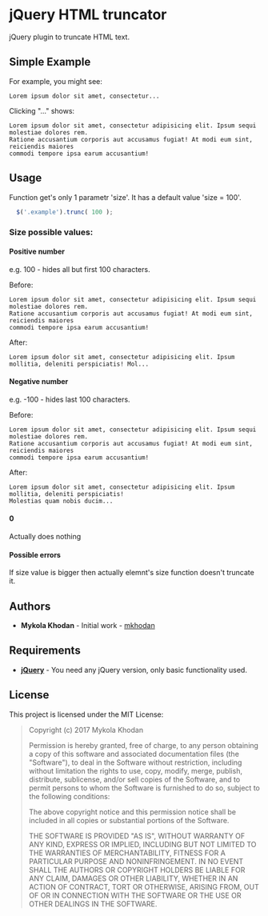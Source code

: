 # jQuery HTML truncator

jQuery plugin to truncate HTML text.
## Simple Example
For example, you might see:
```hmtl
Lorem ipsum dolor sit amet, consectetur...
```
Clicking "..." shows:
```hmtl
Lorem ipsum dolor sit amet, consectetur adipisicing elit. Ipsum sequi molestiae dolores rem.
Ratione accusantium corporis aut accusamus fugiat! At modi eum sint, reiciendis maiores
commodi tempore ipsa earum accusantium!
```

## Usage
Function get's only 1 parametr 'size'. It has a default value 'size = 100'.
```javascript
  $('.example').trunc( 100 );
```

### Size possible values:

#### Positive number 
e.g. 100 - hides all but first 100 characters.

Before:
```hmtl
Lorem ipsum dolor sit amet, consectetur adipisicing elit. Ipsum sequi molestiae dolores rem.
Ratione accusantium corporis aut accusamus fugiat! At modi eum sint, reiciendis maiores
commodi tempore ipsa earum accusantium!
```
After:
```hmtl
Lorem ipsum dolor sit amet, consectetur adipisicing elit. Ipsum mollitia, deleniti perspiciatis! Mol...
```
#### Negative number 
e.g. -100 - hides last 100 characters.

Before:
```hmtl
Lorem ipsum dolor sit amet, consectetur adipisicing elit. Ipsum sequi molestiae dolores rem.
Ratione accusantium corporis aut accusamus fugiat! At modi eum sint, reiciendis maiores
commodi tempore ipsa earum accusantium!
```
After:
```hmtl
Lorem ipsum dolor sit amet, consectetur adipisicing elit. Ipsum mollitia, deleniti perspiciatis! 
Molestias quam nobis ducim...
```
#### 0 
Actually does nothing

#### Possible errors

If size value is bigger then actually elemnt's size function doesn't truncate it.

## Authors
* __Mykola Khodan__ - Initial work - [mkhodan](https://github.com/mkhodan)

## Requirements
* [__jQuery__](http://jquery.com) - You need any jQuery version, only basic functionality used.

## License
This project is licensed under the MIT License:
>  Copyright (c) 2017 Mykola Khodan
>
>  Permission is hereby granted, free of charge, to any person obtaining a copy
>  of this software and associated documentation files (the "Software"), to deal
>  in the Software without restriction, including without limitation the rights
>  to use, copy, modify, merge, publish, distribute, sublicense, and/or sell
>  copies of the Software, and to permit persons to whom the Software is
>  furnished to do so, subject to the following conditions:
>
>  The above copyright notice and this permission notice shall be included in
>  all copies or substantial portions of the Software.
>
>  THE SOFTWARE IS PROVIDED "AS IS", WITHOUT WARRANTY OF ANY KIND, EXPRESS OR
>  IMPLIED, INCLUDING BUT NOT LIMITED TO THE WARRANTIES OF MERCHANTABILITY,
>  FITNESS FOR A PARTICULAR PURPOSE AND NONINFRINGEMENT. IN NO EVENT SHALL THE
>  AUTHORS OR COPYRIGHT HOLDERS BE LIABLE FOR ANY CLAIM, DAMAGES OR OTHER
>  LIABILITY, WHETHER IN AN ACTION OF CONTRACT, TORT OR OTHERWISE, ARISING FROM,
>  OUT OF OR IN CONNECTION WITH THE SOFTWARE OR THE USE OR OTHER DEALINGS IN
>  THE SOFTWARE.

